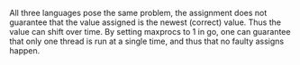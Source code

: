 All three languages pose the same problem, the assignment does not guarantee that the value assigned is the newest (correct) value. Thus the value can shift over time.
By setting maxprocs to 1 in go, one can guarantee that only one thread is run at a single time, and thus that no faulty assigns happen. 